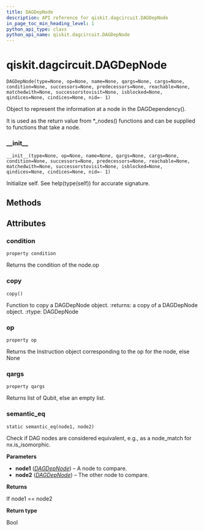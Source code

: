 ```yaml
---
title: DAGDepNode
description: API reference for qiskit.dagcircuit.DAGDepNode
in_page_toc_min_heading_level: 1
python_api_type: class
python_api_name: qiskit.dagcircuit.DAGDepNode
---
```


# qiskit.dagcircuit.DAGDepNode

<span id="qiskit.dagcircuit.DAGDepNode" />

`DAGDepNode(type=None, op=None, name=None, qargs=None, cargs=None, condition=None, successors=None, predecessors=None, reachable=None, matchedwith=None, successorstovisit=None, isblocked=None, qindices=None, cindices=None, nid=- 1)`

Object to represent the information at a node in the DAGDependency().

It is used as the return value from \*\_nodes() functions and can be supplied to functions that take a node.

### \_\_init\_\_

<span id="qiskit.dagcircuit.DAGDepNode.__init__" />

`__init__(type=None, op=None, name=None, qargs=None, cargs=None, condition=None, successors=None, predecessors=None, reachable=None, matchedwith=None, successorstovisit=None, isblocked=None, qindices=None, cindices=None, nid=- 1)`

Initialize self. See help(type(self)) for accurate signature.

## Methods

## Attributes

### condition

<span id="qiskit.dagcircuit.DAGDepNode.condition" />

`property condition`

Returns the condition of the node.op

### copy

<span id="qiskit.dagcircuit.DAGDepNode.copy" />

`copy()`

Function to copy a DAGDepNode object. :returns: a copy of a DAGDepNode object. :rtype: DAGDepNode

### op

<span id="qiskit.dagcircuit.DAGDepNode.op" />

`property op`

Returns the Instruction object corresponding to the op for the node, else None

### qargs

<span id="qiskit.dagcircuit.DAGDepNode.qargs" />

`property qargs`

Returns list of Qubit, else an empty list.

### semantic\_eq

<span id="qiskit.dagcircuit.DAGDepNode.semantic_eq" />

`static semantic_eq(node1, node2)`

Check if DAG nodes are considered equivalent, e.g., as a node\_match for nx.is\_isomorphic.

**Parameters**

*   **node1** ([*DAGDepNode*](#qiskit.dagcircuit.DAGDepNode "qiskit.dagcircuit.DAGDepNode")) – A node to compare.
*   **node2** ([*DAGDepNode*](#qiskit.dagcircuit.DAGDepNode "qiskit.dagcircuit.DAGDepNode")) – The other node to compare.

**Returns**

If node1 == node2

**Return type**

Bool

